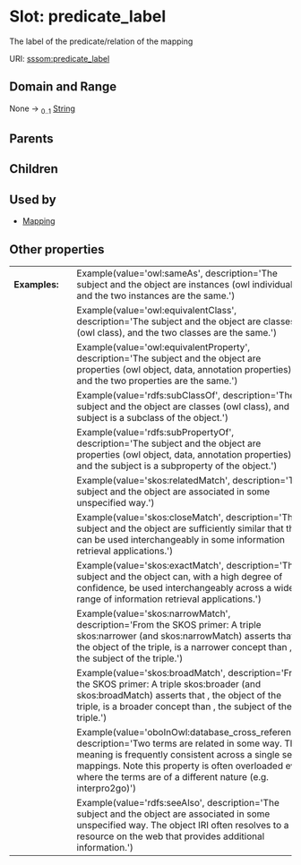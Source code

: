 
# Slot: predicate_label


The label of the predicate/relation of the mapping

URI: [sssom:predicate_label](https://w3id.org/sssom/predicate_label)


## Domain and Range

None &#8594;  <sub>0..1</sub> [String](types/String.md)

## Parents


## Children


## Used by

 * [Mapping](Mapping.md)

## Other properties

|  |  |  |
| --- | --- | --- |
| **Examples:** | | Example(value='owl:sameAs', description='The subject and the object are instances (owl individuals), and the two instances are the same.') |
|  | | Example(value='owl:equivalentClass', description='The subject and the object are classes (owl class), and the two classes are the same.') |
|  | | Example(value='owl:equivalentProperty', description='The subject and the object are properties (owl object, data, annotation properties), and the two properties are the same.') |
|  | | Example(value='rdfs:subClassOf', description='The subject and the object are classes (owl class), and the subject is a subclass of the object.') |
|  | | Example(value='rdfs:subPropertyOf', description='The subject and the object are properties (owl object, data, annotation properties), and the subject is a subproperty of the object.') |
|  | | Example(value='skos:relatedMatch', description='The subject and the object are associated in some unspecified way.') |
|  | | Example(value='skos:closeMatch', description='The subject and the object are sufficiently similar that they can be used interchangeably in some information retrieval applications.') |
|  | | Example(value='skos:exactMatch', description='The subject and the object can, with a high degree of confidence, be used interchangeably across a wide range of information retrieval applications.') |
|  | | Example(value='skos:narrowMatch', description='From the SKOS primer: A triple skos:narrower (and skos:narrowMatch) asserts that , the object of the triple, is a narrower concept than , the subject of the triple.') |
|  | | Example(value='skos:broadMatch', description='From the SKOS primer: A triple skos:broader (and skos:broadMatch) asserts that , the object of the triple, is a broader concept than , the subject of the triple.') |
|  | | Example(value='oboInOwl:database_cross_reference', description='Two terms are related in some way. The meaning is frequently consistent across a single set of mappings. Note this property is often overloaded even where the terms are of a different nature (e.g. interpro2go)') |
|  | | Example(value='rdfs:seeAlso', description='The subject and the object are associated in some unspecified way. The object IRI often resolves to a resource on the web that provides additional information.') |

